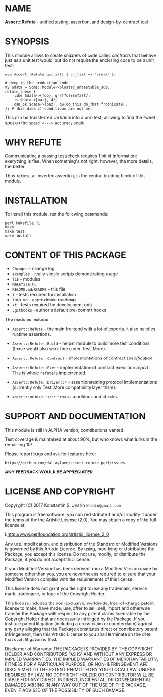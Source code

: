 # NAME

**Assert::Refute** - unified testing, assertion, and design-by-contract tool

# SYNOPSIS

This module allows to create snippets of code called *contracts*
that behave just as a unit test would,
but do not require the enclosing code to be a unit test:

    use Assert::Refute qw(:all) { on_fail => 'croak' };

    # deep in the production code
    my $data = Some::Module->bloated_untestable_sub;
    refute_these {
        like $data->{foo}, qr/f?o?r?m?a?t/;
        is $data->{bar}, 42;
        can_ok $data->{baz}, qw(do_this do_that frobnicate);
    }; # this dies if conditions are not met

This can be transferred *verbatim* into a unit-test,
allowing to find the sweet spot on the `speed <---> accuracy` scale.

# WHY REFUTE

Communicating a passing test/check requires 1 bit of information:
exerything is fine.
When something's not right, however, the more details, the better.

Thus `refute`, an inverted assertion, is the central building block
of this module.

# INSTALLATION

To install this module, run the following commands:

	perl Makefile.PL
	make
	make test
	make install

# CONTENT OF THIS PACKAGE

* `Changes` - change log
* `examples` - really simple scripts demonstrating usage
* `lib` - modules
* `Makefile.PL`
* `README.md`/`README` - this file
* `t` - tests required for installation
* `TODO.md` - approximate roadmap
* `xt` - tests required for development only
* `.githooks` - author's default pre-commit hooks

The modules include:

* `Assert::Refute` - the main frontend with a lot of exports.
It also handles runtime assertions.

* `Assert::Refute::Build` - helper module to build more test conditions
(those would also work fine under Test::More).

* `Assert::Refute::Contract` - implementations of contract *specification*.

* `Assert::Refute::Exec` - implementation of contract execution *report*.
This is where `refute` is implemented.

* `Assert::Refute::Driver::*` - assertion/testing protocol implementations
(currently only Test::More compatibility layer there).

* `Assert::Refute::T::*` - extra conditions and checks.

# SUPPORT AND DOCUMENTATION

This module is still in ALPHA version, contributions wanted.

Test coverage is maintained at about 90%, but who knows what lurks in the
remaining 10!

Please report bugs and ask for features here:

    https://github.com/dallaylaen/assert-refute-perl/issues

**ANY FEEDBACK WOULD BE APPRECIATED**

# LICENSE AND COPYRIGHT

Copyright (C) 2017 Konstantin S. Uvarin `khedin@gmail.com`

This program is free software; you can redistribute it and/or modify it
under the terms of the the Artistic License (2.0). You may obtain a
copy of the full license at:

L<http://www.perlfoundation.org/artistic_license_2_0>

Any use, modification, and distribution of the Standard or Modified
Versions is governed by this Artistic License. By using, modifying or
distributing the Package, you accept this license. Do not use, modify,
or distribute the Package, if you do not accept this license.

If your Modified Version has been derived from a Modified Version made
by someone other than you, you are nevertheless required to ensure that
your Modified Version complies with the requirements of this license.

This license does not grant you the right to use any trademark, service
mark, tradename, or logo of the Copyright Holder.

This license includes the non-exclusive, worldwide, free-of-charge
patent license to make, have made, use, offer to sell, sell, import and
otherwise transfer the Package with respect to any patent claims
licensable by the Copyright Holder that are necessarily infringed by the
Package. If you institute patent litigation (including a cross-claim or
counterclaim) against any party alleging that the Package constitutes
direct or contributory patent infringement, then this Artistic License
to you shall terminate on the date that such litigation is filed.

Disclaimer of Warranty: THE PACKAGE IS PROVIDED BY THE COPYRIGHT HOLDER
AND CONTRIBUTORS "AS IS' AND WITHOUT ANY EXPRESS OR IMPLIED WARRANTIES.
THE IMPLIED WARRANTIES OF MERCHANTABILITY, FITNESS FOR A PARTICULAR
PURPOSE, OR NON-INFRINGEMENT ARE DISCLAIMED TO THE EXTENT PERMITTED BY
YOUR LOCAL LAW. UNLESS REQUIRED BY LAW, NO COPYRIGHT HOLDER OR
CONTRIBUTOR WILL BE LIABLE FOR ANY DIRECT, INDIRECT, INCIDENTAL, OR
CONSEQUENTIAL DAMAGES ARISING IN ANY WAY OUT OF THE USE OF THE PACKAGE,
EVEN IF ADVISED OF THE POSSIBILITY OF SUCH DAMAGE.

